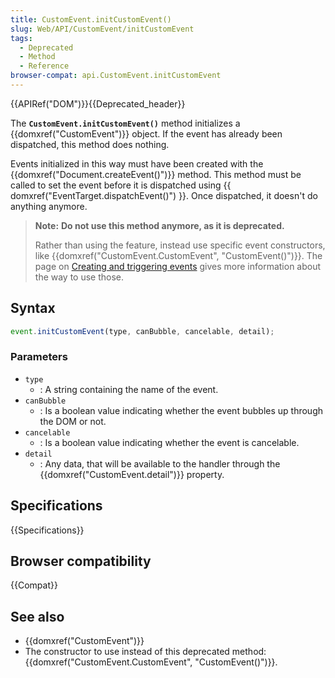 ```yaml
---
title: CustomEvent.initCustomEvent()
slug: Web/API/CustomEvent/initCustomEvent
tags:
  - Deprecated
  - Method
  - Reference
browser-compat: api.CustomEvent.initCustomEvent
---
```

{{APIRef("DOM")}}{{Deprecated_header}}

The **`CustomEvent.initCustomEvent()`** method initializes a {{domxref("CustomEvent")}} object.
If the event has already been dispatched, this method does nothing.

Events initialized in this way must have been created with the {{domxref("Document.createEvent()")}} method.
This method must be called to set the event before it is dispatched using {{ domxref("EventTarget.dispatchEvent()") }}.
Once dispatched, it doesn't do anything anymore.

> **Note:** **Do not use this method anymore, as it is deprecated.**
>
> Rather than using the feature, instead use specific event constructors, like {{domxref("CustomEvent.CustomEvent", "CustomEvent()")}}.
> The page on [Creating and triggering events](/en-US/docs/Web/Events/Creating_and_triggering_events) gives more information about the way to use those.

## Syntax

```js
event.initCustomEvent(type, canBubble, cancelable, detail);
```

### Parameters

- `type`
  - : A string containing the name of the event.
- `canBubble`
  - : Is a boolean value indicating whether the event bubbles up through the DOM
    or not.
- `cancelable`
  - : Is a boolean value indicating whether the event is cancelable.
- `detail`
  - : Any data, that will be available to the handler through the {{domxref("CustomEvent.detail")}} property.

## Specifications

{{Specifications}}

## Browser compatibility

{{Compat}}

## See also

- {{domxref("CustomEvent")}}
- The constructor to use instead of this deprecated method: {{domxref("CustomEvent.CustomEvent", "CustomEvent()")}}.
